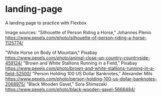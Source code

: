 # landing-page
A landing page to practice with Flexbox

Image sources:
"Silhouette of Person Riding a Horse," Johannes Plenio https://www.pexels.com/photo/silhouette-of-person-riding-a-horse-1125774/

"White Horse on Body of Mountain," Pixabay https://www.pexels.com/photo/animal-close-up-country-countryside-459124/
"Brown and White Stallions Running in a Field," Pixabay https://www.pexels.com/photo/brown-and-white-stallions-running-in-a-field-52500/
"Person Holding 100 US Dollar Banknotes," Alexander Mils https://www.pexels.com/photo/person-holding-100-us-dollar-banknotes-2068975/
"Black Wooden Gavel," Sora Shimazaki https://www.pexels.com/photo/black-wooden-gavel-5668484/
